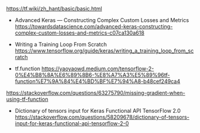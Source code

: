 https://tf.wiki/zh_hant/basic/basic.html


* Advanced Keras — Constructing Complex Custom Losses and Metrics
https://towardsdatascience.com/advanced-keras-constructing-complex-custom-losses-and-metrics-c07ca130a618

* Writing a Training Loop From Scratch
https://www.tensorflow.org/guide/keras/writing_a_training_loop_from_scratch

* tf.function
https://yaoyaowd.medium.com/tensorflow-2-0%E4%B8%8A%E6%89%8B6-%E8%A7%A3%E5%89%96tf-function%E7%9A%84%E4%BD%BF%E7%94%A8-b48cef249ca4

https://stackoverflow.com/questions/63275790/missing-gradient-when-using-tf-function

* Dictionary of tensors input for Keras Functional API TensorFlow 2.0
https://stackoverflow.com/questions/58209678/dictionary-of-tensors-input-for-keras-functional-api-tensorflow-2-0